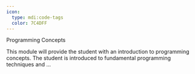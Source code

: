 ```yaml
---
icon:
  type: mdi:code-tags
  color: 7C4DFF
---
```

Programming Concepts

This module will provide the student with an introduction to programming concepts. The student is introduced to fundamental programming techniques and ... 
